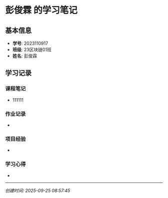# 彭俊霖 的学习笔记

## 基本信息
- **学号**: 2023110917
- **班级**: 23区块链01班
- **姓名**: 彭俊霖

## 学习记录

### 课程笔记
- 111111

### 作业记录
- 

### 项目经验
- 

### 学习心得
- 

---
*创建时间: 2025-09-25 08:57:45*
